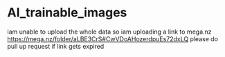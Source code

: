 # AI_trainable_images
iam unable to upload the whole data so iam uploading a link to mega.nz
https://mega.nz/folder/aLBE3CrS#CwVDoAHozerdpuEs72dxLQ
please do pull up request if link gets expired
